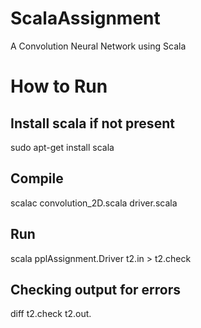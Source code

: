 # ScalaAssignment
A Convolution Neural Network using Scala

# How to Run
##  Install scala if not present
sudo apt-get install scala
## Compile 
scalac convolution_2D.scala driver.scala
## Run
scala pplAssignment.Driver t2.in > t2.check
## Checking output for errors
diff t2.check t2.out.
